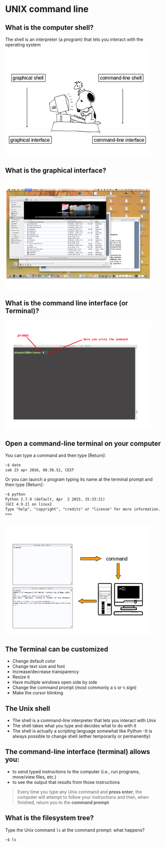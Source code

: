 # UNIX command line

## What is the computer shell?

The shell is an interpreter (a program) that lets you interact with the operating system
![](../Projects/img/f1_shell.png)


## What is the graphical interface?
![](../Projects/img/f2_graphinter.png)


## What is the command line interface (or Terminal)?
![](../Projects/img/f3_shell.png)


## Open a command-line terminal on your computer

You can type a command and then type [Return]:
```
~$ date
sab 23 apr 2016, 08.56.51, CEST
```

Or you can launch a program typing its name at the terminal prompt and then type [Return]:

```
~$ python
Python 2.7.9 (default, Apr  2 2015, 15:33:21)
[GCC 4.9.2] on linux2
Type "help", "copyright", "credits" or "license" for more information.
>>>


```  

![](../Projects/img/f4_command.png)

## The Terminal can be customized

- Change default color
- Change text size and font
- Increase/decrease transparency
- Resize it
- Have multiple windows open side by side
- Change the command prompt (most commonly a ```$```  or ```%``` sign)
- Make the cursor blinking

## The Unix shell

- The shell is a command-line interpreter that lets you interact with Unix
- The shell takes what you type and decides what to do with it
- The shell is actually a scripting language somewhat like Python
 -It is always possible to change shell (either temporarily or permanently)

## The command-line interface (terminal) allows you:

- to send typed instructions to  the computer (i.e., run programs, move/view files, etc.)
- to see the output that results from  those instructions

>Every time you type any Unix command and **press enter**, the computer will attempt to follow your instructions and then, when finished, return you to the **command prompt**

## What is the filesystem tree?

Type the Unix command ```ls``` at the command prompt: what happens?

```
~$ ls

```
